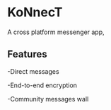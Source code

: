 # KoNnecT
A cross platform messenger app,

## Features
-Direct messages 

-End-to-end encryption

-Community messages wall




